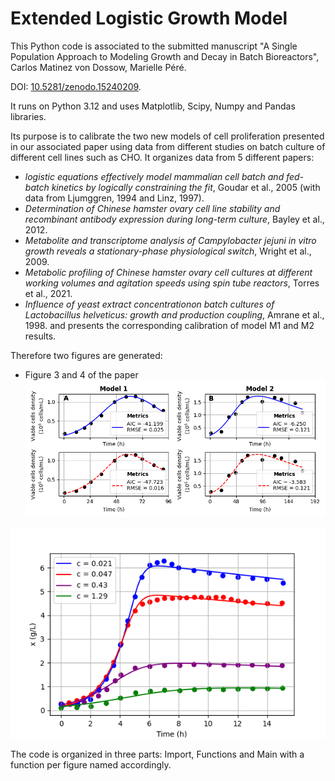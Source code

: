 # Extended Logistic Growth Model
This Python code is associated to the submitted manuscript "A Single Population Approach to Modeling Growth and Decay in Batch Bioreactors", Carlos Matinez von Dossow, Marielle Péré. 

DOI: [10.5281/zenodo.15240209](https://doi.org/10.5281/zenodo.15240208).

It runs on Python 3.12 and uses Matplotlib, Scipy, Numpy and Pandas libraries.

Its purpose is to calibrate the two new models of cell proliferation presented in our associated paper using data from different studies on batch culture of different cell lines such as CHO.
It organizes data from 5 different papers:
 * *logistic equations effectively model mammalian cell batch and fed-batch kinetics
by logically constraining the fit*,  Goudar et al., 2005 (with data from Ljumggren, 1994 and Linz, 1997).
 * *Determination of Chinese hamster ovary cell line stability and recombinant antibody expression during long-term culture*, Bayley et al., 2012.
 * *Metabolite and transcriptome analysis of Campylobacter jejuni in vitro growth reveals a stationary-phase physiological switch*, Wright et al., 2009.
 * *Metabolic profiling of Chinese hamster ovary cell cultures at different working volumes and agitation speeds using spin tube reactors*, Torres et al., 2021.
 * *Influence of yeast extract concentrationon batch cultures of Lactobacillus helveticus: growth and production coupling*, Amrane et al., 1998.
and presents the corresponding calibration of model M1 and M2 results.

Therefore two figures are generated:
 * Figure 3 and 4 of the paper 
![Figure3](images/Figure_3.png)  

![Figure4](images/Figure_4.png)
 
The code is organized in three parts: Import, Functions and Main with a function per figure named accordingly. 
